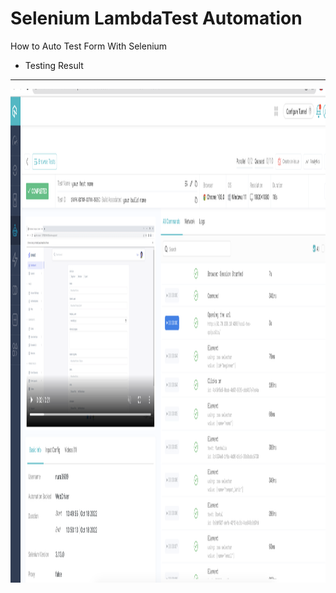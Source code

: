 # Selenium LambdaTest Automation
How to Auto Test Form With Selenium

- Testing Result
------------------------
<img src="https://raw.githubusercontent.com/nurchulis/selenium-qa-auto/master/Documentation/lambdatest_log.png" width="1000" height="790">
